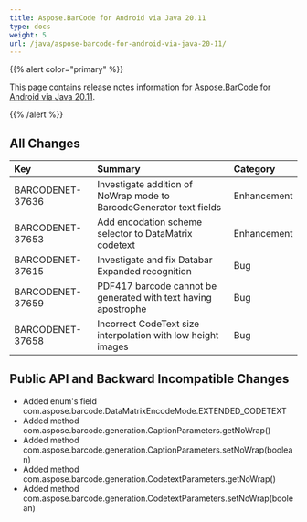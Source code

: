 ```yaml
---
title: Aspose.BarCode for Android via Java 20.11
type: docs
weight: 5
url: /java/aspose-barcode-for-android-via-java-20-11/
---
```


{{% alert color="primary" %}} 

This page contains release notes information for [Aspose.BarCode for Android via Java 20.11](https://downloads.aspose.com/barcode/androidjava/new-releases/aspose.barcode-for-android-via-java-20.11/).

{{% /alert %}} 
## **All Changes**

|**Key**|**Summary**|**Category**|
| :- | :- | :- |
|BARCODENET-37636 |Investigate addition of NoWrap mode to BarcodeGenerator text fields|Enhancement| 
|BARCODENET-37653 |Add encodation scheme selector to DataMatrix codetext|Enhancement|
|BARCODENET-37615 |Investigate and fix Databar Expanded recognition|Bug|
|BARCODENET-37659 |PDF417 barcode cannot be generated with text having apostrophe|Bug|
|BARCODENET-37658 |Incorrect CodeText size interpolation with low height images|Bug|


## **Public API and Backward Incompatible Changes**
- Added enum's field com.aspose.barcode.DataMatrixEncodeMode.EXTENDED_CODETEXT
- Added method com.aspose.barcode.generation.CaptionParameters.getNoWrap()
- Added method com.aspose.barcode.generation.CaptionParameters.setNoWrap(boolean)
- Added method com.aspose.barcode.generation.CodetextParameters.getNoWrap()
- Added method com.aspose.barcode.generation.CodetextParameters.setNoWrap(boolean)